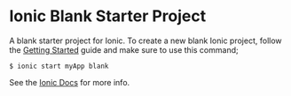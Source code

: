 Ionic Blank Starter Project
===================

A blank starter project for Ionic. To create a new blank Ionic project, follow the [Getting Started](http://ionicframework.com/getting-started/) guide and make sure to use this command;

`$ ionic start myApp blank`

See the [Ionic Docs](http://ionicframework.com/docs) for more info.
